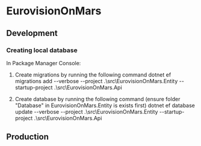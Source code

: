 # EurovisionOnMars

## Development 

### Creating local database
In Package Manager Console:
1. Create migrations by running the following command
dotnet ef migrations add <nameOfMigration> --verbose --project .\src\EurovisionOnMars.Entity   --startup-project .\src\EurovisionOnMars.Api

2. Create database by running the following command (ensure folder "Database" in EurovisionOnMars.Entity is exists first)
dotnet ef database update --verbose --project .\src\EurovisionOnMars.Entity   --startup-project .\src\EurovisionOnMars.Api

## Production